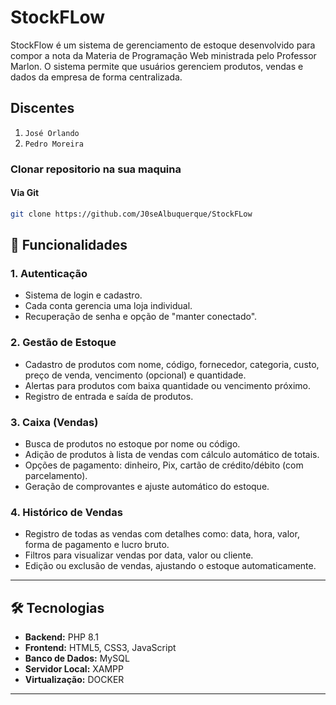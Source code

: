# StockFLow
StockFlow é um sistema de gerenciamento de estoque desenvolvido para compor a nota da Materia de Programação Web ministrada pelo Professor Marlon. O sistema permite que usuários gerenciem produtos, vendas e dados da empresa de forma centralizada.

## Discentes
1. `José Orlando`
2. `Pedro Moreira`

### Clonar repositorio na sua maquina
#### Via Git
```bash
git clone https://github.com/J0seAlbuquerque/StockFLow
```

## 🌟 Funcionalidades  
### 1. **Autenticação**  
- Sistema de login e cadastro.  
- Cada conta gerencia uma loja individual.  
- Recuperação de senha e opção de "manter conectado".

### 2. **Gestão de Estoque**  
- Cadastro de produtos com nome, código, fornecedor, categoria, custo, preço de venda, vencimento (opcional) e quantidade.  
- Alertas para produtos com baixa quantidade ou vencimento próximo.  
- Registro de entrada e saída de produtos.  

### 3. **Caixa (Vendas)**  
- Busca de produtos no estoque por nome ou código.  
- Adição de produtos à lista de vendas com cálculo automático de totais.  
- Opções de pagamento: dinheiro, Pix, cartão de crédito/débito (com parcelamento).  
- Geração de comprovantes e ajuste automático do estoque.

### 4. **Histórico de Vendas**  
- Registro de todas as vendas com detalhes como: data, hora, valor, forma de pagamento e lucro bruto.  
- Filtros para visualizar vendas por data, valor ou cliente.  
- Edição ou exclusão de vendas, ajustando o estoque automaticamente.

---

## 🛠️ Tecnologias  
- **Backend:**  PHP 8.1  
- **Frontend:**  HTML5, CSS3, JavaScript  
- **Banco de Dados:**  MySQL  
- **Servidor Local:**  XAMPP  
- **Virtualização:**  DOCKER

---